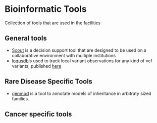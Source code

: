# Bioinformatic Tools
Collection of tools that are used in the facilities


## General tools

- [Scout][scout] is a decision support tool that are designed to be used on a collaborative environment with multiple institutions
- [loqusdb][loqus]is used to track local variant observations for any kind of vcf variants, published [here][loqus-publication]

## Rare Disease Specific Tools

- [genmod][genmod] is a tool to annotate models of inheritance in arbitraty sized families.

## Cancer specific tools

[genmod]: https://github.com/moonso/genmod
[scout]: https://github.com/Clinical-Genomics/scout
[loqus]: https://github.com/moonso/loqusdb
[loqus-publication]: https://bmcbioinformatics.biomedcentral.com/articles/10.1186/s12859-020-03609-z

